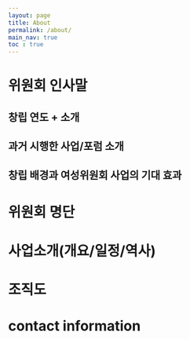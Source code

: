 ```yaml
---
layout: page
title: About
permalink: /about/
main_nav: true
toc : true
---
```


# 위원회 인사말
## 창립 연도 + 소개
## 과거 시행한 사업/포럼 소개
## 창립 배경과 여성위원회 사업의 기대 효과

# 위원회 명단
# 사업소개(개요/일정/역사)
# 조직도
# contact information
